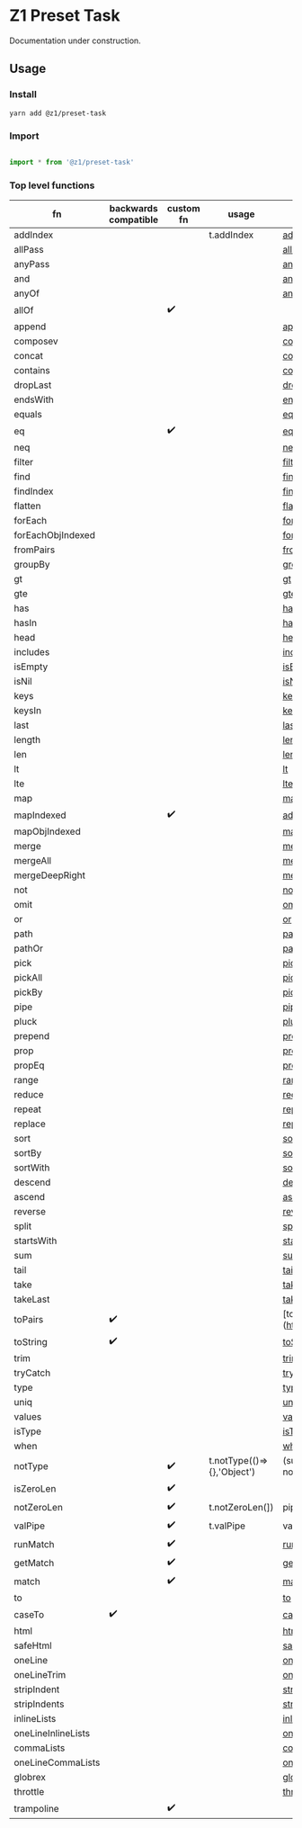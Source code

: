 # Z1 Preset Task

Documentation under construction.

## Usage

### Install

```
yarn add @z1/preset-task
```

### Import

```JavaScript

import * from '@z1/preset-task'

```

### Top level functions



| fn                 | backwards compatible | custom fn          | usage                      | docs |
| ------------------ | -------------------- | ------------------ | -------------------------- | ---- | 
| addIndex           |                      |                    |   t.addIndex   | [addIndex](https://ramdajs.com/docs/#addIndex) |
| allPass            |                      |                    |   | [allPass](https://ramdajs.com/docs/#allPass)                                                                     | [allPass]()  |
| anyPass            |                      |                    |                            | [anyPass](https://ramdajs.com/docs/#anyPass)                                                                     | [anyPass]()  |
| and                |                      |                    |                            | [and](https://ramdajs.com/docs/#and)                                                                         | [and]()      |
| anyOf              |                      |                    |                            | [anyOf](https://ramdajs.com/docs/#anyOf)                                                                       | [anyOf]()    |
| allOf              |                      | :heavy_check_mark: |            |                | [allOf](https://ramdajs.com/docs/#allOf) |
| append             |                      |                    |                            | [append](https://ramdajs.com/docs/#append)                                                                      |
| composev           |                      |                    |                            | [composev](https://ramdajs.com/docs/#composev)                                                                    |
| concat             |                      |                    |                            | [concat](https://ramdajs.com/docs/#concat)                                                                      |
| contains           |                      |                    |                            | [contains](https://ramdajs.com/docs/#contains)                                                                    |
| dropLast           |                      |                    |                            | [dropLast](https://ramdajs.com/docs/#dropLast)                                                                    |
| endsWith           |                      |                    |                            | [endsWith](https://ramdajs.com/docs/#endsWith)                                                                    |
| equals             |                      |                    |                            | [equals](https://ramdajs.com/docs/#equals)                                                                      |
| eq                 |                      | :heavy_check_mark: |                            | [eq](https://ramdajs.com/docs/#eq)                                                                          |
| neq                |                      |                    |                            | [neq](https://ramdajs.com/docs/#neq)                                                                         |
| filter             |                      |                    |                            | [filter](https://ramdajs.com/docs/#filter)                                                                      |
| find               |                      |                    |                            | [find](https://ramdajs.com/docs/#find)                                                                        |
| findIndex          |                      |                    |                            | [findIndex](https://ramdajs.com/docs/#findIndex)                                                                   |
| flatten            |                      |                    |                            | [flatten](https://ramdajs.com/docs/#flatten)                                                                     |
| forEach            |                      |                    |                            | [forEach](https://ramdajs.com/docs/#forEach)                                                                     |
| forEachObjIndexed  |                      |                    |                            | [forEachObjIndexed](https://ramdajs.com/docs/#forEachObjIndexed)                                                           |
| fromPairs          |                      |                    |                            | [fromPairs](https://ramdajs.com/docs/#fromPairs)                                                                   |
| groupBy            |                      |                    |                            | [groupBy](https://ramdajs.com/docs/#groupBy)                                                                     |
| gt                 |                      |                    |                            | [gt](https://ramdajs.com/docs/#gt)                                                                          |
| gte                |                      |                    |                            | [gte](https://ramdajs.com/docs/#gte)                                                                         |
| has                |                      |                    |                            | [has](https://ramdajs.com/docs/#has)                                                                         |
| hasIn              |                      |                    |                            | [hasIn](https://ramdajs.com/docs/#hasIn)                                                                       |
| head               |                      |                    |                            | [head](https://ramdajs.com/docs/#head)                                                                        |
| includes           |                      |                    |                            | [includes](https://ramdajs.com/docs/#includes)                                                                    |
| isEmpty            |                      |                    |                            | [isEmpty](https://ramdajs.com/docs/#isEmpty)                                                                     |
| isNil              |                      |                    |                            | [isNil](https://ramdajs.com/docs/#isNil)                                                                       |
| keys               |                      |                    |                            | [keys](https://ramdajs.com/docs/#keys)                                                                        |
| keysIn             |                      |                    |                            | [keysIn](https://ramdajs.com/docs/#keysIn)                                                                      |
| last               |                      |                    |                            | [last](https://ramdajs.com/docs/#last)                                                                        |
| length             |                      |                    |                            | [length](https://ramdajs.com/docs/#length)                                                                      |
| len                |                      |                    |                            | [len](https://ramdajs.com/docs/#len)                                                                         |
| lt                 |                      |                    |                            | [lt](https://ramdajs.com/docs/#lt)                                                                          |
| lte                |                      |                    |                            | [lte](https://ramdajs.com/docs/#lte)                                                                         |
| map                |                      |                    |                            | [map](https://ramdajs.com/docs/#map)                                                                         |
| mapIndexed         |                      | :heavy_check_mark: |                            | [addIndex](https://ramdajs.com/docs/#mapIndexed)                                                                    |
| mapObjIndexed      |                      |                    |                            | [mapObjIndexed](https://ramdajs.com/docs/#mapObjIndexed)                                                               |
| merge              |                      |                    |                            | [merge](https://ramdajs.com/docs/#merge)                                                                       |
| mergeAll           |                      |                    |                            | [mergeAll](https://ramdajs.com/docs/#mergeAll)                                                                      |
| mergeDeepRight     |                      |                    |                            | [mergeDeepRight](https://ramdajs.com/docs/#mergeDeepRight)                                                              |
| not             |                      |                    |                            | [not](https://ramdajs.com/docs/#not)                                                                         |
| omit            |                      |                    |                            | [omit](https://ramdajs.com/docs/#omit)                                                                        |
| or              |                      |                    |                            | [or](https://ramdajs.com/docs/#or)                                                                          |
| path            |                      |                    |                            | [path](https://ramdajs.com/docs/#path)                                                                        |
| pathOr          |                      |                    |                            | [pathOr](https://ramdajs.com/docs/#pathOr)                                                                      |
| pick            |                      |                    |                            | [pick](https://ramdajs.com/docs/#pick)                                                                        |
| pickAll         |                      |                    |                            | [pickAll](https://ramdajs.com/docs/#pickAll)                                                                     |
| pickBy          |                      |                    |                            | [pickBy](https://ramdajs.com/docs/#pickBy)                                                                      |
| pipe            |                      |                    |                            | [pipe](https://ramdajs.com/docs/#pipe)                                                                        |
| pluck           |                      |                    |                            | [pluck](https://ramdajs.com/docs/#pluck)                                                                       |
| prepend         |                      |                    |                            | [prepend](https://ramdajs.com/docs/#prepend)                                                                     |
| prop            |                      |                    |                            | [prop](https://ramdajs.com/docs/#prop)                                                                        |
| propEq          |                      |                    |                            | [propEq](https://ramdajs.com/docs/#propEq)                                                                      |
| range           |                      |                    |                            | [range](https://ramdajs.com/docs/#range)                                                                       |
| reduce          |                      |                    |                            | [reduce](https://ramdajs.com/docs/#reduce)                                                                      |
| repeat          |                      |                    |                            | [repeat](https://ramdajs.com/docs/#repeat)                                                                      |
| replace        |                      |                    |                            | [replace](https://ramdajs.com/docs/#replace)                                                                     |
| sort            |                      |                    |                            | [sort](https://ramdajs.com/docs/#sort)                                                                        |
| sortBy          |                      |                    |                            | [sortBy](https://ramdajs.com/docs/#sortBy)                                                                      |
| sortWith        |                      |                    |                            | [sortWith](https://ramdajs.com/docs/#sortWith)                                                                    |
| descend         |                      |                    |                            | [descend](https://ramdajs.com/docs/#descend)                                                                     |
| ascend          |                      |                    |                            | [ascend](https://ramdajs.com/docs/#ascend)                                                                      |
| reverse         |                      |                    |                            | [reverse](https://ramdajs.com/docs/#reverse)                                                                     |
| split           |                      |                    |                            | [split](https://ramdajs.com/docs/#split)                                                                       |
| startsWith      |                      |                    |                            | [startsWith](https://ramdajs.com/docs/#startsWith)                                                                  |
| sum             |                      |                    |                            | [sum](https://ramdajs.com/docs/#sum)                                                                         |
| tail            |                      |                    |                            | [tail](https://ramdajs.com/docs/#tail)                                                                        |
| take            |                      |                    |                            | [take](https://ramdajs.com/docs/#take)                                                                        |
| takeLast        |                      |                    |                            | [takeLast](https://ramdajs.com/docs/#takeLast)                                                                    |
| toPairs        | :heavy_check_mark:   |                    |                            | [toPairs])(https://ramdajs.com/docs/#toPairs)                                                                    |
| toString        | :heavy_check_mark:   |                    |                            | [toString](https://ramdajs.com/docs/#toString)                                                                    |
| trim            |                      |                    |                            | [trim](https://ramdajs.com/docs/#trim)                                                                        |
| tryCatch        |                      |                    |                            | [tryCatch](https://ramdajs.com/docs/#tryCatch)                                                                    |
| type            |                      |                    |                            | [type](https://ramdajs.com/docs/#type)                                                                        |
| uniq            |                      |                    |                            | [uniq](https://ramdajs.com/docs/#uniq)                                                                        |
| values          |                      |                    |                            | [values](https://ramdajs.com/docs/#values)                                                                      |
| isType          |                      |                    |                            | [isType](https://ramdajs.com/docs/#isType)                                                                      |
| when            |                      |                    |                            | [when](https://ramdajs.com/docs/#when)                                                                        |
| notType            |                      | :heavy_check_mark: | t.notType(()=>{},'Object') | (subject, typeKey) => not(isType(subject, typeKey))                             |
| isZeroLen       |                      |  :heavy_check_mark: |  | |
| notZeroLen         |                      | :heavy_check_mark: | t.notZeroLen(])            | pipe(isZeroLen, not)                                                            |
| valPipe            |                      | :heavy_check_mark: | t.valPipe                  | val => (...args) => pipe(...args)(val)                                          |
| runMatch        |                      | :heavy_check_mark: |                            | [runMatch](https://ramdajs.com/docs/#runMatch)                                                                    |
| getMatch        |                      | :heavy_check_mark: |                            | [getMatch](https://ramdajs.com/docs/#addIndex)                                                                    |
| match          |                      |  :heavy_check_mark: |                            | [match](https://ramdajs.com/docs/#addIndex)                                                                       |
| to             |                      |                    |                            | [to](https://ramdajs.com/docs/#addIndex)                                                                          |
| caseTo          | :heavy_check_mark:   |                    |                            | [caseTo](https://ramdajs.com/docs/#addIndex)                                                                      |
| html               |                      |                    |                            | [html](https://github.com/zspecza/common-tags#html)                             |
| safeHtml           |                      |                    |                            | [safeHtml](https://github.com/zspecza/common-tags#safehtml)                     |
| oneLine            |                      |                    |                            | [oneLine](https://github.com/zspecza/common-tags#oneLine)                       |
| oneLineTrim        |                      |                    |                            | [oneLineTrim](https://github.com/zspecza/common-tags#oneLineTrim)               |
| stripIndent        |                      |                    |                            | [stripIndent](https://github.com/zspecza/common-tags#stripIndent)               |
| stripIndents       |                      |                    |                            | [stripIndents](https://github.com/zspecza/common-tags#stripIndents)             |
| inlineLists        |                      |                    |                            | [inlineLists](https://github.com/zspecza/common-tags#inlineLists)               |
| oneLineInlineLists |                      |                    |                            | [oneLineInlineLists](https://github.com/zspecza/common-tags#oneLineInlineLists) |
| commaLists         |                      |                    |                            | [commaLists](https://github.com/zspecza/common-tags#commaLists)                 |
| oneLineCommaLists  |                      |                    |                            | [oneLineCommaLists](https://github.com/zspecza/common-tags#oneLineCommaLists)   |
| globrex            |                      |                    |                            | [globrex](https://github.com/terkelg/globrex)                                                                     |
| throttle           |                      |                    |                            | [throttle](https://lodash.com/docs/#throttle)                                                                    |
| trampoline         |                      |  :heavy_check_mark: |                            | 
